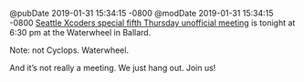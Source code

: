 @pubDate 2019-01-31 15:34:15 -0800
@modDate 2019-01-31 15:34:15 -0800
[Seattle Xcoders special fifth Thursday unofficial meeting](https://xcoders.org/2019/01/29/seattle-xcoders-unofficial.html) is tonight at 6:30 pm at the Waterwheel in Ballard.

Note: not Cyclops. Waterwheel.

And it’s not really a meeting. We just hang out. Join us!
